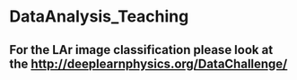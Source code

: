 # DataAnalysis_Teaching
## For the LAr image classification please look at the http://deeplearnphysics.org/DataChallenge/
